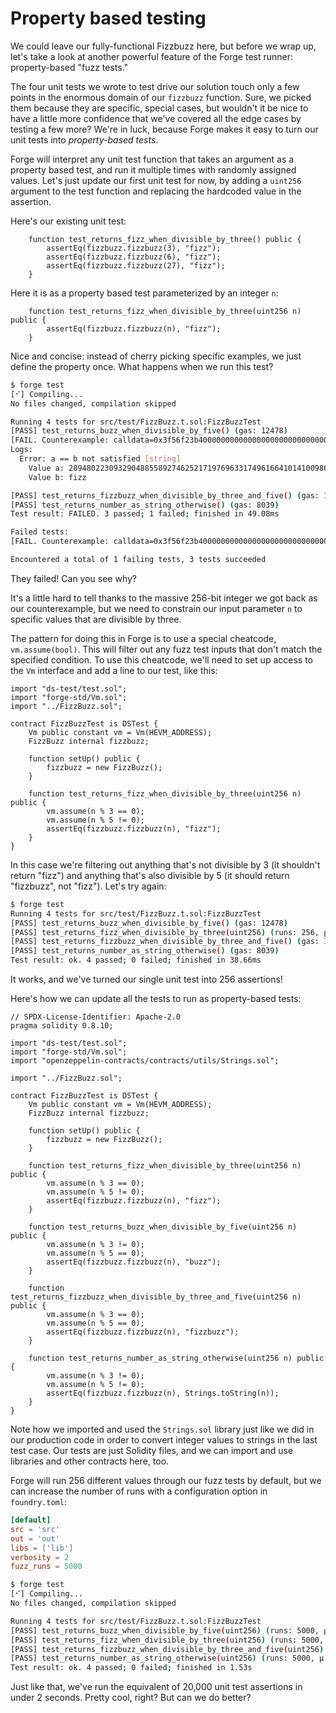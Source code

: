 # Property based testing
We could leave our fully-functional Fizzbuzz here, but before we wrap up, let's take a look at another powerful feature of the Forge test runner: property-based "fuzz tests."

The four unit tests we wrote to test drive our solution touch only a few points in the enormous domain of our `fizzbuzz` function. Sure, we picked them because they are specific, special cases, but wouldn't it be nice to have a little more confidence that we've covered all the edge cases by testing a few more? We're in luck, because Forge makes it easy to turn our unit tests into _property-based tests_.

Forge will interpret any unit test function that takes an argument as a property based test, and run it multiple times with randomly assigned values. Let's just update our first unit test for now, by adding a `uint256` argument to the test function and replacing the hardcoded value in the assertion.

Here's our existing unit test:

```solidity
    function test_returns_fizz_when_divisible_by_three() public {
        assertEq(fizzbuzz.fizzbuzz(3), "fizz");
        assertEq(fizzbuzz.fizzbuzz(6), "fizz");
        assertEq(fizzbuzz.fizzbuzz(27), "fizz");
    }
```

Here it is as a property based test parameterized by an integer `n`:

```solidity
    function test_returns_fizz_when_divisible_by_three(uint256 n) public {
        assertEq(fizzbuzz.fizzbuzz(n), "fizz");
    }
```

Nice and concise: instead of cherry picking specific examples, we just define the property once. What happens when we run this test?

```bash
$ forge test
[⠊] Compiling...
No files changed, compilation skipped

Running 4 tests for src/test/FizzBuzz.t.sol:FizzBuzzTest
[PASS] test_returns_buzz_when_divisible_by_five() (gas: 12478)
[FAIL. Counterexample: calldata=0x3f56f23b4000000000000000000000000000000000000000000000000000000000000000, args=[28948022309329048855892746252171976963317496166410141009864396001978282409984]] test_returns_fizz_when_divisible_by_three(uint256) (runs: 1, μ: 7363, ~: 7363)
Logs:
  Error: a == b not satisfied [string]
    Value a: 28948022309329048855892746252171976963317496166410141009864396001978282409984
    Value b: fizz

[PASS] test_returns_fizzbuzz_when_divisible_by_three_and_five() (gas: 12210)
[PASS] test_returns_number_as_string_otherwise() (gas: 8039)
Test result: FAILED. 3 passed; 1 failed; finished in 49.08ms

Failed tests:
[FAIL. Counterexample: calldata=0x3f56f23b4000000000000000000000000000000000000000000000000000000000000000, args=[28948022309329048855892746252171976963317496166410141009864396001978282409984]] test_returns_fizz_when_divisible_by_three(uint256) (runs: 1, μ: 7363, ~: 7363)

Encountered a total of 1 failing tests, 3 tests succeeded
```

They failed! Can you see why?

It's a little hard to tell thanks to the massive 256-bit integer we got back as our counterexample, but we need to constrain our input parameter `n` to specific values that are divisible by three.

The pattern for doing this in Forge is to use a special cheatcode, `vm.assume(bool)`. This will filter out any fuzz test inputs that don't match the specified condition. To use this cheatcode, we'll need to set up access to the `Vm` interface and add a line to our test, like this:

```solidity
import "ds-test/test.sol";
import "forge-std/Vm.sol";
import "../FizzBuzz.sol";

contract FizzBuzzTest is DSTest {
    Vm public constant vm = Vm(HEVM_ADDRESS);
    FizzBuzz internal fizzbuzz;

    function setUp() public {
        fizzbuzz = new FizzBuzz();
    }

    function test_returns_fizz_when_divisible_by_three(uint256 n) public {
        vm.assume(n % 3 == 0);
        vm.assume(n % 5 != 0);
        assertEq(fizzbuzz.fizzbuzz(n), "fizz");
    }
}
```

In this case we're filtering out anything that's not divisible by 3 (it shouldn't return "fizz") and anything that's also divisible by 5 (it should return "fizzbuzz", not "fizz"). Let's try again:

```bash
$ forge test
Running 4 tests for src/test/FizzBuzz.t.sol:FizzBuzzTest
[PASS] test_returns_buzz_when_divisible_by_five() (gas: 12478)
[PASS] test_returns_fizz_when_divisible_by_three(uint256) (runs: 256, μ: 10746, ~: 10746)
[PASS] test_returns_fizzbuzz_when_divisible_by_three_and_five() (gas: 12210)
[PASS] test_returns_number_as_string_otherwise() (gas: 8039)
Test result: ok. 4 passed; 0 failed; finished in 38.66ms
```

It works, and we've turned our single unit test into 256 assertions!

Here's how we can update all the tests to run as property-based tests:

```solidity
// SPDX-License-Identifier: Apache-2.0
pragma solidity 0.8.10;

import "ds-test/test.sol";
import "forge-std/Vm.sol";
import "openzeppelin-contracts/contracts/utils/Strings.sol";

import "../FizzBuzz.sol";

contract FizzBuzzTest is DSTest {
    Vm public constant vm = Vm(HEVM_ADDRESS);
    FizzBuzz internal fizzbuzz;

    function setUp() public {
        fizzbuzz = new FizzBuzz();
    }

    function test_returns_fizz_when_divisible_by_three(uint256 n) public {
        vm.assume(n % 3 == 0);
        vm.assume(n % 5 != 0);
        assertEq(fizzbuzz.fizzbuzz(n), "fizz");
    }
    
    function test_returns_buzz_when_divisible_by_five(uint256 n) public {
        vm.assume(n % 3 != 0);
        vm.assume(n % 5 == 0);
        assertEq(fizzbuzz.fizzbuzz(n), "buzz");
    }

    function test_returns_fizzbuzz_when_divisible_by_three_and_five(uint256 n) public {
        vm.assume(n % 3 == 0);
        vm.assume(n % 5 == 0);
        assertEq(fizzbuzz.fizzbuzz(n), "fizzbuzz");
    }

    function test_returns_number_as_string_otherwise(uint256 n) public {
        vm.assume(n % 3 != 0);
        vm.assume(n % 5 != 0);
        assertEq(fizzbuzz.fizzbuzz(n), Strings.toString(n));
    }
}
```

Note how we imported and used the `Strings.sol` library just like we did in our production code in order to convert integer values to strings in the last test case. Our tests are just Solidity files, and we can import and use libraries and other contracts here, too.

Forge will run 256 different values through our fuzz tests by default, but we can increase the number of runs with a configuration option in `foundry.toml`: 

```toml
[default]
src = 'src'
out = 'out'
libs = ['lib']
verbosity = 2
fuzz_runs = 5000
```

```bash
$ forge test
[⠊] Compiling...
No files changed, compilation skipped

Running 4 tests for src/test/FizzBuzz.t.sol:FizzBuzzTest
[PASS] test_returns_buzz_when_divisible_by_five(uint256) (runs: 5000, μ: 10755, ~: 10755)
[PASS] test_returns_fizz_when_divisible_by_three(uint256) (runs: 5000, μ: 10724, ~: 10724)
[PASS] test_returns_fizzbuzz_when_divisible_by_three_and_five(uint256) (runs: 5000, μ: 10635, ~: 10635)
[PASS] test_returns_number_as_string_otherwise(uint256) (runs: 5000, μ: 76811, ~: 98075)
Test result: ok. 4 passed; 0 failed; finished in 1.53s
```

Just like that, we've run the equivalent of 20,000 unit test assertions in under 2 seconds. Pretty cool, right? But can we do better?
